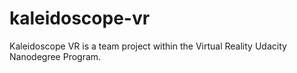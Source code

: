# kaleidoscope-vr
Kaleidoscope VR is a team project within the Virtual Reality Udacity Nanodegree Program. 
